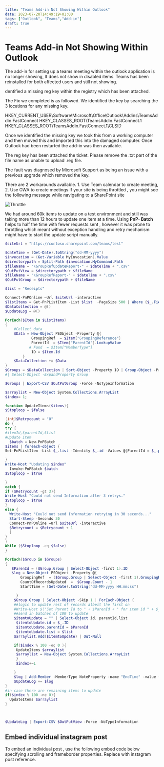 ```yaml
---
title: "Teams Add-in Not Showing Within Outlook"
date: 2023-07-20T14:49:19+01:00
tags: ["Outlook", "Teams","Add-in"]
draft: true
---
```


# Teams Add-in Not Showing Within Outlook

The add-in for setting up a teams meeting within the outlook application is no longer showing, It does not show in disabled items. 
Teams has been reinstalled for both affected users and still not showing. 

dentified a missing reg key within the registry which has been attached. 

The Fix we completed is as followed. We identified the key by searching the 3 locations for any missing key. 

HKEY_CURRENT_USER\Software\Microsoft\Office\Outlook\Addins\TeamsAddin.FastConnect
HKEY_CLASSES_ROOT\TeamsAddin.FastConnect.1
HKEY_CLASSES_ROOT\TeamsAddin.FastConnect.1\CLSID

Once we identified the missing key we took this from a working computer and then moved this and imported this into the damaged computer. Once Outlook had been restarted the add-in was then available. 

The reg key has been attached the ticket. Please remove the .txt part of the file name as unable to upload .reg file.

The fault was diagnosed by Microsoft Support as being an issue with a previous upgrade which removed the key.

There are 2 workarounds available. 1. Use Team calendar to create meeting, 2. Use OWA to create meetings
If your site is being throttled , you might see the following message while navigating to a SharePoint site

![Throttle](../images/PnPBatch-Update-BigList-SharePoint/Throttle_image.png)

We had around 60k items to update on a test environment and still was taking more than 12 hours to update one item at a time. Using **PnP- Batch** helps to half the time with fewer requests sent , however it was prone to throttling which meant without exception handling and retry mechanism might have to start the update script manually.
 
 
```PowerShell
$siteUrl = "https://contoso.sharepoint.com/teams/test"

$dateTime = (Get-Date).toString("dd-MM-yyyy")
$invocation = (Get-Variable MyInvocation).Value
$directorypath = Split-Path $invocation.MyCommand.Path
$fileName = "\GroupRefUpdateReport-" + $dateTime + ".csv"
$OutPutView = $directorypath + $fileName
$fileName = "\GroupRefReport-" + $dateTime + ".csv"
$OutPutGroup = $directorypath + $fileName

$list = "Receipts"

Connect-PnPOnline –Url $siteUrl -interactive
$listItems = Get-PnPListItem -List $list  -PageSize 500 | Where {$_.FieldValues.GroupingReference -ne $null } #-and $_.FieldValues.ParentId -eq $null
$DataCollection = @()
$UpdateLog = @()

ForEach($Item in $ListItems)
{
    #Collect data       
    $Data = New-Object PSObject -Property @{
            GroupingRef  = $Item["GroupingReference"]
            ParentId  = $Item["ParentId"].LookupValue
           # Fund  = $Item["MemberType"]
            ID = $Item.Id
        }
    $DataCollection += $Data
}
$Groups = $DataCollection | Sort-Object -Property ID | Group-Object -Property GroupingRef  | Where-Object {$_.Count -gt 1} 
#| Select-Object -ExpandProperty Group

$Groups | Export-CSV $OutPutGroup -Force -NoTypeInformation

$arraylist = New-Object System.Collections.ArrayList
$index= 1;

function UpdateItems($items){
$Stoploop = $false

[int]$Retrycount = "0"
do {
try {
#itemId,$parentId,$list
#Update item
  $batch = New-PnPBatch
$items | foreach-object {
Set-PnPListItem -List $_.list -Identity $_.id -Values @{ParentId = $_.parentId;} -UpdateType SystemUpdate -Batch $batch

}
Write-Host "Updating $index"
  Invoke-PnPBatch $batch
$Stoploop = $true

}
catch {
if ($Retrycount -gt 3){
Write-Host "Could not send Information after 3 retrys."
$Stoploop = $true
}
else {
  Write-Host "Could not send Information retrying in 30 seconds..."
  Start-Sleep -Seconds 30
  Connect-PnPOnline –Url $siteUrl -interactive
  $Retrycount = $Retrycount + 1
  }
}
}
While ($Stoploop -eq $false)
}

ForEach($Group in $Groups) 
{
   $ParenId = ($Group.Group | Select-Object -first 1).ID 
   $log = New-Object PSObject -Property @{
       GroupingRef  = ($Group.Group | Select-Object -first 1).GroupingRef
       CountOfRecordsUpdated  =  $Group.Count - 1 
       StartTime = (Get-Date).toString("dd-MM-yyyy HH:mm:ss")

     }
    $Group.Group | Select-Object -Skip 1 | ForEach-Object {
    ##logic to update rest of records albeit the first on
    #Write-Host $("Set Parent Id to " + $ParenId + " for item id " + $_.ID)
    ##send in batches of 100 to update
    $itemtoUpdate = "" | Select-Object id, parentId,list
     $itemtoUpdate.id = $_.ID
     $itemtoUpdate.parentId = $ParenId
     $itemtoUpdate.list = $list
    $arraylist.Add($itemtoUpdate) | Out-Null 

    if($index % 100 -eq 0 ){
     UpdateItems $arraylist
     $arraylist = New-Object System.Collections.ArrayList
     }
     $index+=1

    }  
    $log | Add-Member -MemberType NoteProperty -name "EndTime" -value (Get-Date).toString("dd-MM-yyyy HH:mm:ss")
    $UpdateLog += $log
}
#in case there are remaining items to update 
if($index % 100 -ne 0){
  UpdateItems $arraylist
}

 

$UpdateLog | Export-CSV $OutPutView -Force -NoTypeInformation
```

## Embed individual instagram post 

To embed an individual post , use the following embed code below specifying scrolling and frameborder properties. Replace <postRef> with instagram post reference.

